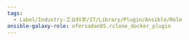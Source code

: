 ```yaml
---
tags:
  - Label/Industry-工业科学/IT/Library/Plugin/Ansible/Role
ansible-galaxy-role: ofersadan85.rclone_docker_plugin
---
```


